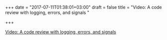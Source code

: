 +++
date = "2017-07-11T01:38:01+03:00"
draft = false
title = "Video: A code review with logging, errors, and signals "

+++

<p><a href="https://golangnews.com/stories/2388-video-a-code-review-with-logging-errors-and-signals-justforfunc">Video: A code review with logging, errors, and signals </a></p>